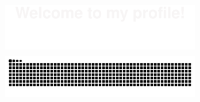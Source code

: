 ![](assets/Bottom_up.svg) 

<picture>
  <source media="(prefers-color-scheme: dark)" srcset="https://raw.githubusercontent.com/vegetablest/vegetablest/output/github-contribution-grid-snake-dark.svg">
  <source media="(prefers-color-scheme: light)" srcset="https://raw.githubusercontent.com/vegetablest/vegetablest/output/github-contribution-grid-snake.svg">
  <img alt="github contribution grid snake animation" src="https://raw.githubusercontent.com/vegetablest/vegetablest/output/github-contribution-grid-snake.svg">
</picture>

